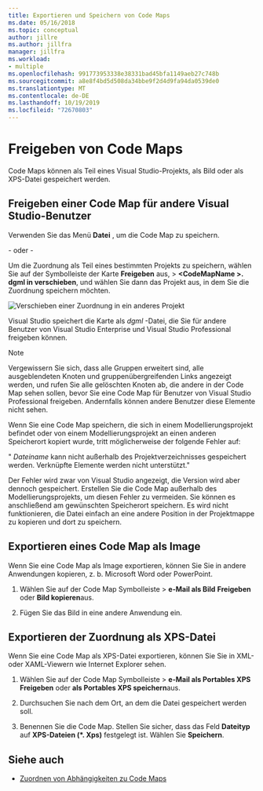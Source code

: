```yaml
---
title: Exportieren und Speichern von Code Maps
ms.date: 05/16/2018
ms.topic: conceptual
author: jillre
ms.author: jillfra
manager: jillfra
ms.workload:
- multiple
ms.openlocfilehash: 991773953338e38331bad45bfa1149aeb27c748b
ms.sourcegitcommit: a8e8f4bd5d508da34bbe9f2d4d9fa94da0539de0
ms.translationtype: MT
ms.contentlocale: de-DE
ms.lasthandoff: 10/19/2019
ms.locfileid: "72670803"
---
```

# <a name="share-code-maps"></a>Freigeben von Code Maps

Code Maps können als Teil eines Visual Studio-Projekts, als Bild oder als XPS-Datei gespeichert werden.

## <a name="share-a-code-map-with-other-visual-studio-users"></a>Freigeben einer Code Map für andere Visual Studio-Benutzer

Verwenden Sie das Menü **Datei** , um die Code Map zu speichern.

- oder -

Um die Zuordnung als Teil eines bestimmten Projekts zu speichern, wählen Sie auf der Symbolleiste der Karte **Freigeben** aus,  >  **\<CodeMapName >. dgml in verschieben**, und wählen Sie dann das Projekt aus, in dem Sie die Zuordnung speichern möchten.

![Verschieben einer Zuordnung in ein anderes Projekt](../modeling/media/codemapsmovemapmenu.png)

Visual Studio speichert die Karte als *dgml* -Datei, die Sie für andere Benutzer von Visual Studio Enterprise und Visual Studio Professional freigeben können.

> [!NOTE]
> Vergewissern Sie sich, dass alle Gruppen erweitert sind, alle ausgeblendeten Knoten und gruppenübergreifenden Links angezeigt werden, und rufen Sie alle gelöschten Knoten ab, die andere in der Code Map sehen sollen, bevor Sie eine Code Map für Benutzer von Visual Studio Professional freigeben. Andernfalls können andere Benutzer diese Elemente nicht sehen.
>
> Wenn Sie eine Code Map speichern, die sich in einem Modellierungsprojekt befindet oder von einem Modellierungsprojekt an einen anderen Speicherort kopiert wurde, tritt möglicherweise der folgende Fehler auf:
>
> " *Dateiname* kann nicht außerhalb des Projektverzeichnisses gespeichert werden. Verknüpfte Elemente werden nicht unterstützt."
>
> Der Fehler wird zwar von Visual Studio angezeigt, die Version wird aber dennoch gespeichert. Erstellen Sie die Code Map außerhalb des Modellierungsprojekts, um diesen Fehler zu vermeiden. Sie können es anschließend am gewünschten Speicherort speichern. Es wird nicht funktionieren, die Datei einfach an eine andere Position in der Projektmappe zu kopieren und dort zu speichern.

## <a name="export-a-code-map-as-an-image"></a>Exportieren eines Code Map als Image

Wenn Sie eine Code Map als Image exportieren, können Sie Sie in andere Anwendungen kopieren, z. b. Microsoft Word oder PowerPoint.

1. Wählen Sie auf der Code Map Symbolleiste  > **e-Mail als Bild** **Freigeben** oder **Bild kopieren**aus.

2. Fügen Sie das Bild in eine andere Anwendung ein.

## <a name="export-the-map-as-an-xps-file"></a>Exportieren der Zuordnung als XPS-Datei

Wenn Sie eine Code Map als XPS-Datei exportieren, können Sie Sie in XML-oder XAML-Viewern wie Internet Explorer sehen.

1. Wählen Sie auf der Code Map Symbolleiste  > **e-Mail als Portables XPS** **Freigeben** oder **als Portables XPS speichern**aus.

2. Durchsuchen Sie nach dem Ort, an dem die Datei gespeichert werden soll.

3. Benennen Sie die Code Map. Stellen Sie sicher, dass das Feld **Dateityp** auf **XPS-Dateien (\*. Xps)** festgelegt ist. Wählen Sie **Speichern**.

## <a name="see-also"></a>Siehe auch

- [Zuordnen von Abhängigkeiten zu Code Maps](../modeling/map-dependencies-across-your-solutions.md)